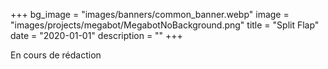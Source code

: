 +++
bg_image = "images/banners/common_banner.webp"
image = "images/projects/megabot/MegabotNoBackground.png"
title = "Split Flap"
date = "2020-01-01"
description = ""
+++

En cours de rédaction